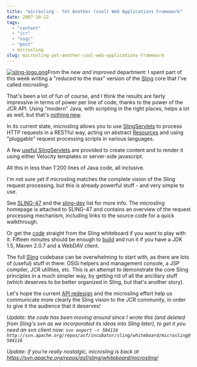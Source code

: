 ```yaml
---
title: "microsling - Yet Another (cool) Web Applications Framework"
date: 2007-10-12
tags: 
  - "content"
  - "jcr"
  - "osgi"
  - "post"
  - microsling
slug: microsling-yet-another-cool-web-applications-framework
---
```


[![sling-logo.png](/assets/images/movable-type-blog-archives/sling-logo.png)](http://incubator.apache.org/sling/)From the _new and improved_ department: I spent part of this week writing a "reduced to the max" version of the [Sling](http://incubator.apache.org/sling) core that I've called _microsling_.

That's been a lot of fun of course, and I think the results are fairly impressive in terms of power per line of code, thanks to the power of the JCR API. Using "modern" Java, with scripting in the right places, helps a lot as well, but that's [nothing new](http://codeconsult.ch/bertrand/archives/000182.html).

In its current state, microsling allows you to use [SlingServlets](http://svn.apache.org/viewvc/incubator/sling/whiteboard/microsling/src/main/java/org/apache/sling/microsling/api/SlingServlet.java?view=markup) to process HTTP requests in a RESTful way, acting on abstract [Resources](http://svn.apache.org/viewvc/incubator/sling/whiteboard/microsling/src/main/java/org/apache/sling/microsling/api/Resource.java?view=markup) and using "pluggable" request processing scripts in various languages.

A few [useful SlingServlets](http://svn.apache.org/viewvc/incubator/sling/whiteboard/microsling/src/main/java/org/apache/sling/microsling/slingservlets/) are provided to create content and to render it using either Velocity templates or server-side javascript.

All this in less than 1'200 lines of Java code, all inclusive.

I'm not sure yet if microsling matches the complete vision of the Sling request processing, but this is already powerful stuff - and very simple to use.

See [SLING-47](https://issues.apache.org/jira/browse/SLING-47) and the [sling-dev](http://dir.gmane.org/gmane.comp.apache.sling.devel) list for more info. The microsling homepage is attached to SLING-47 and contains an overview of the request processing mechanism, including links to the source code for a quick walkthrough.

Or get the [code](http://svn.apache.org/repos/asf/incubator/sling/whiteboard/microsling) straight from the Sling whiteboard if you want to play with it. Fifteen minutes should be enough to [build](http://svn.apache.org/repos/asf/incubator/sling/whiteboard/microsling/README.txt) and run it if you have a JDK 1.5, Maven 2.0.7 and a WebDAV client.

The full [Sling](http://incubator.apache.org/sling) codebase can be overwhelming to start with, as there are lots of (useful) stuff in there: OSGi helpers and management console, a JSP compiler, JCR utilities, etc. This is an attempt to demonstrate the core Sling principles in a much simpler way, by getting rid of all the ancillary stuff (which deserves to be better organized in Sling, but that's another story).

Let's hope the current [API redesign](http://cwiki.apache.org/confluence/display/SLING/Sling+API+Redesign) and the microsling effort help us communicate more clearly the Sling vision to the JCR community, in order to give it the audience that it deserves!

_Update: the code has been moving around since I wrote this (and deleted from Sling's svn as we incorporated its ideas into Sling later), to get it you need an svn client now: `svn export -r 584116 http://svn.apache.org/repos/asf/incubator/sling/whiteboard/microsling@584116`_

_Update: if you're really nostalgic, microsling is back at https://svn.apache.org/repos/asf/sling/whiteboard/microsling/_
